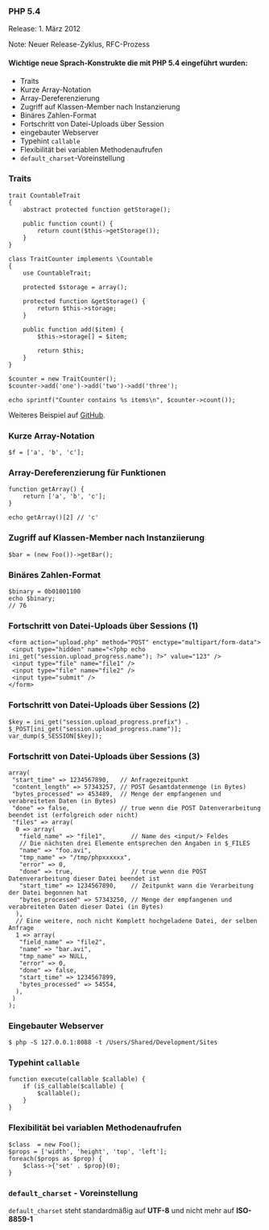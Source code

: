 ### PHP 5.4

Release: 1. März 2012

Note:
Neuer Release-Zyklus, RFC-Prozess


#### Wichtige neue Sprach-Konstrukte die mit PHP 5.4 eingeführt wurden:

 * Traits
 * Kurze Array-Notation
 * Array-Dereferenzierung
 * Zugriff auf Klassen-Member nach Instanzierung
 * Binäres Zahlen-Format
 * Fortschritt von Datei-Uploads über Session
 * eingebauter Webserver
 * Typehint ```callable```
 * Flexibilität bei variablen Methodenaufrufen
 * ```default_charset```-Voreinstellung


### Traits

    trait CountableTrait
    {
        abstract protected function getStorage();
    
        public function count() {
            return count($this->getStorage());
        }
    } 
    
    class TraitCounter implements \Countable
    {
        use CountableTrait;
        
        protected $storage = array();
        
        protected function &getStorage() {
            return $this->storage;
        }
        
        public function add($item) {
            $this->storage[] = $item;
            
            return $this;
        }
    }
    
    $counter = new TraitCounter();
    $counter->add('one')->add('two')->add('three');
    
    echo sprintf("Counter contains %s items\n", $counter->count());
 
Weiteres Beispiel auf [GitHub](https://github.com/heiglandreas/NewLanguageFeaturesIUntilPhp56/tree/master/OrgHeigl/NewLanguageFeatures/Php54/MyTrait).


### Kurze Array-Notation

    $f = ['a', 'b', 'c'];


### Array-Dereferenzierung für Funktionen

    function getArray() {
        return ['a', 'b', 'c'];
    }
    
    echo getArray()[2] // 'c'


### Zugriff auf Klassen-Member nach Instanziierung

    $bar = (new Foo())->getBar();


### Binäres Zahlen-Format

    $binary = 0b01001100
    echo $binary;
    // 76


### Fortschritt von Datei-Uploads über Sessions (1)

    <form action="upload.php" method="POST" enctype="multipart/form-data">
     <input type="hidden" name="<?php echo ini_get("session.upload_progress.name"); ?>" value="123" />
     <input type="file" name="file1" />
     <input type="file" name="file2" />
     <input type="submit" />
    </form>


### Fortschritt von Datei-Uploads über Sessions (2)

    $key = ini_get("session.upload_progress.prefix") . $_POST[ini_get("session.upload_progress.name")];
    var_dump($_SESSION[$key]);


### Fortschritt von Datei-Uploads über Sessions (3)

    array(
     "start_time" => 1234567890,   // Anfragezeitpunkt
     "content_length" => 57343257, // POST Gesamtdatenmenge (in Bytes)
     "bytes_processed" => 453489,  // Menge der empfangenen und verabreiteten Daten (in Bytes)
     "done" => false,              // true wenn die POST Datenverarbeitung beendet ist (erfolgreich oder nicht)
     "files" => array(
      0 => array(
       "field_name" => "file1",       // Name des <input/> Feldes
       // Die nächsten drei Elemente entsprechen den Angaben in $_FILES
       "name" => "foo.avi",
       "tmp_name" => "/tmp/phpxxxxxx",
       "error" => 0,
       "done" => true,                // true wenn die POST Datenverarbeitung dieser Datei beendet ist
       "start_time" => 1234567890,    // Zeitpunkt wann die Verarbeitung der Datei begonnen hat
       "bytes_processed" => 57343250, // Menge der empfangenen und verabreiteten Daten dieser Datei (in Bytes)
      ),
      // Eine weitere, noch nicht Komplett hochgeladene Datei, der selben Anfrage
      1 => array(
       "field_name" => "file2",
       "name" => "bar.avi",
       "tmp_name" => NULL,
       "error" => 0,
       "done" => false,
       "start_time" => 1234567899,
       "bytes_processed" => 54554,
      ),
     )
    );
    


### Eingebauter Webserver

    $ php -S 127.0.0.1:8088 -t /Users/Shared/Development/Sites


### Typehint ```callable```

    function execute(callable $callable) {
        if (iS_callable($callable) {
            $callable();
        }
    }


### Flexibilität bei variablen Methodenaufrufen

    $class  = new Foo();
    $props = ['width', 'height', 'top', 'left'];
    foreach($props as $prop) {
        $class->{'set' . $prop}(0);
    }


### ```default_charset``` - Voreinstellung

```default_charset``` steht standardmäßig auf **UTF-8** und nicht mehr auf **ISO-8859-1**

    
    
 